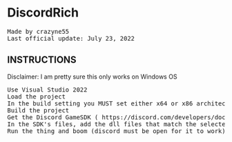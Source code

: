# DiscordRich
<pre>
Made by crazyne55
Last official update: July 23, 2022
</pre>

## INSTRUCTIONS
Disclaimer: I am pretty sure this only works on Windows OS

<pre>
Use Visual Studio 2022
Load the project
In the build setting you MUST set either x64 or x86 architecture.
Build the project
Get the Discord GameSDK ( https://discord.com/developers/docs/game-sdk/sdk-starter-guide )
In the SDK's files, add the dll files that match the selected architecture above
Run the thing and boom (discord must be open for it to work)
</pre>

